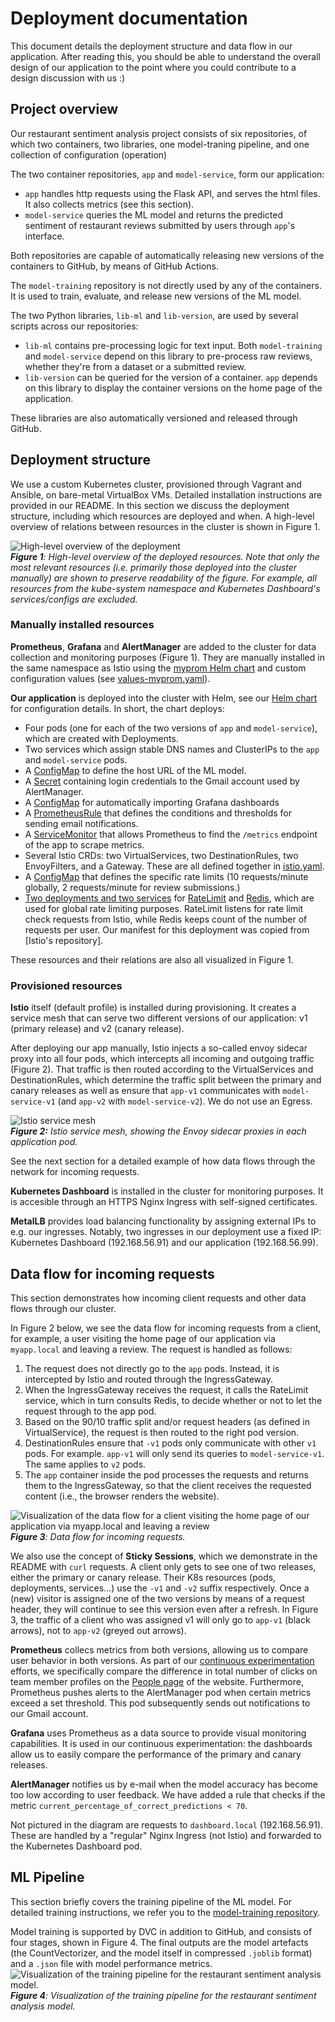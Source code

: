 # Deployment documentation

This document details the deployment structure and data flow in our application. After reading this, you should be able to understand the overall design of our application to the point where you could contribute to a design discussion with us :)

## Project overview
Our restaurant sentiment analysis project consists of six repositories, of which two containers, two libraries, one model-traning pipeline, and one collection of configuration (operation)

The two container repositories, `app` and `model-service`, form our application:
- `app` handles http requests using the Flask API, and serves the html files. It also collects metrics (see this section).
- `model-service` queries the ML model and returns the predicted sentiment of restaurant reviews submitted by users through `app`'s interface.

Both repositories are capable of automatically releasing new versions of the containers to GitHub, by means of GitHub Actions.

The `model-training` repository is not directly used by any of the containers. It is used to train, evaluate, and release new versions of the ML model.

The two Python libraries, `lib-ml` and `lib-version`, are used by several scripts across our repositories:
- `lib-ml` contains pre-processing logic for text input. Both `model-training` and `model-service` depend on this library to pre-process raw reviews, whether they're from a dataset or a submitted review.
- `lib-version` can be queried for the version of a container. `app` depends on this library to display the container versions on the home page of the application.

These libraries are also automatically versioned and released through GitHub.

## Deployment structure
We use a custom Kubernetes cluster, provisioned through Vagrant and Ansible, on bare-metal VirtualBox VMs. Detailed installation instructions are provided in our README. In this section we discuss the deployment structure, including which resources are deployed and when. A high-level overview of relations between resources in the cluster is shown in Figure 1.


![High-level overview of the deployment](imgs/deployment_overview.drawio.png)\
_**Figure 1**: High-level overview of the deployed resources. Note that only the most relevant resources (i.e. primarily those deployed into the cluster manually) are shown to preserve readability of the figure. For example, all resources from the kube-system namespace and Kubernetes Dashboard's services/configs are excluded._

### Manually installed resources

**Prometheus**, **Grafana** and **AlertManager** are added to the cluster for data collection and monitoring purposes (Figure 1). They are manually installed in the same namespace as Istio using the [myprom Helm chart]() and custom configuration values (see [values-myprom.yaml]()).

**Our application** is deployed into the cluster with Helm, see our [Helm chart](https://github.com/remla25-team12/operation/tree/main/helm/myapp) for configuration details. In short, the chart deploys:
- Four pods (one for each of the two versions of `app` and `model-service`), which are created with Deployments. 
- Two services which assign stable DNS names and ClusterIPs to the `app` and `model-service` pods. 
- A [ConfigMap]() to define the host URL of the ML model.
- A [Secret]() containing login credentials to the Gmail account used by AlertManager.
- A [ConfigMap]() for automatically importing Grafana dashboards
- A [PrometheusRule]() that defines the conditions and thresholds for sending email notifications.
- A [ServiceMonitor]() that allows Prometheus to find the `/metrics` endpoint of the app to scrape metrics.
- Several Istio CRDs: two VirtualServices, two DestinationRules, two EnvoyFilters, and a Gateway. These are all defined together in [istio.yaml](https://github.com/remla25-team12/operation/blob/main/helm/myapp/templates/istio.yaml).
- A [ConfigMap]() that defines the specific rate limits (10 requests/minute globally, 2 requests/minute for review submissions.)
- [Two deployments and two services]() for [RateLimit]() and [Redis](), which are used for global rate limiting purposes. RateLimit listens for rate limit check requests from Istio, while Redis keeps count of the number of requests per user. Our manifest for this deployment was copied from [Istio's repository].

These resources and their relations are also all visualized in Figure 1.


### Provisioned resources
**Istio** itself (default profile) is installed during provisioning. It creates a service mesh that can serve two different versions of our application: v1 (primary release) and v2 (canary release).

After deploying our app manually, Istio injects a so-called envoy sidecar proxy into all four pods, which intercepts all incoming and outgoing traffic (Figure 2). That traffic is then routed according to the VirtualServices and DestinationRules, which determine the traffic split between the primary and canary releases as well as ensure that `app-v1` communicates with `model-service-v1` (and `app-v2` with `model-service-v2`). We do not use an Egress.

![Istio service mesh](imgs/istio_service_mesh.drawio.png)\
_**Figure 2:** Istio service mesh, showing the Envoy sidecar proxies in each application pod._

See the next section for a detailed example of how data flows through the network for incoming requests.

**Kubernetes Dashboard** is installed in the cluster for monitoring purposes. It is accesible through an HTTPS Nginx Ingress with self-signed certificates.

**MetalLB** provides load balancing functionality by assigning external IPs to e.g. our ingresses. Notably, two ingresses in our deployment use a fixed IP: Kubernetes Dashboard (192.168.56.91) and our application (192.168.56.99).


## Data flow for incoming requests
This section demonstrates how incoming client requests and other data flows through our cluster. 

In Figure 2 below, we see the data flow for incoming requests from a client, for example, a user visiting the home page of our application via `myapp.local` and leaving a review. The request is handled as follows:

1. The request does not directly go to the `app` pods. Instead, it is intercepted by Istio and routed through the IngressGateway. 
2. When the IngressGateway receives the request, it calls the RateLimit service, which in turn consults Redis, to decide whether or not to let the request through to the app pod. 
3. Based on the 90/10 traffic split and/or request headers (as defined in VirtualService), the request is then routed to the right pod version. 
4. DestinationRules ensure that `-v1` pods only communicate with other `v1` pods. For example. `app-v1` will only send its queries to `model-service-v1`. The same applies to `v2` pods.
5. The `app` container inside the pod processes the requests and returns them to the IngressGateway, so that the client receives the requested content (i.e., the browser renders the website).


![Visualization of the data flow for a client visiting the home page of our application via myapp.local and leaving a review](imgs/data_flow.drawio.png)\
_**Figure 3**: Data flow for incoming requests._

We also use the concept of **Sticky Sessions**, which we demonstrate in the README with `curl` requests. A client only gets to see one of two releases, either the primary or canary release. Their K8s resources (pods, deployments, services...) use the `-v1` and `-v2` suffix respectively. Once a (new) visitor is assigned one of the two versions by means of a request header, they will continue to see this version even after a refresh. In Figure 3, the traffic of a client who was assigned v1 will only go to `app-v1` (black arrows), not to `app-v2` (greyed out arrows). 

**Prometheus** collecs metrics from both versions, allowing us to compare user behavior in both versions. As part of our [continuous experimentation]() efforts, we specifically compare the difference in total number of clicks on team member profiles on the [People page](myapp.local/people) of the website. Furthermore, Prometheus pushes alerts to the AlertManager pod when certain metrics exceed a set threshold. This pod subsequently sends out notifications to our Gmail account.

**Grafana** uses Prometheus as a data source to provide visual monitoring capabilities. It is used in our continuous experimentation: the dashboards allow us to easily compare the performance of the primary and canary releases. 

**AlertManager** notifies us by e-mail when the model accuracy has become too low according to user feedback. We have added a rule that checks if the metric `current_percentage_of_correct_predictions < 70`. 

Not pictured in the diagram are requests to `dashboard.local` (192.168.56.91). These are handled by a "regular" Nginx Ingress (not Istio) and forwarded to the Kubernetes Dashboard pod.


## ML Pipeline
This section briefly covers the training pipeline of the ML model. For detailed training instructions, we refer you to the [model-training repository]().

Model training is supported by DVC in addition to GitHub, and consists of four stages, shown in Figure 4. The final outputs are the model artefacts (the CountVectorizer, and the model itself in compressed `.joblib` format) and a `.json` file with model performance metrics. 
![Visualization of the training pipeline for the restaurant sentiment analysis model.](imgs/ML_pipeline.drawio.png)\
_**Figure 4**: Visualization of the training pipeline for the restaurant sentiment analysis model._

